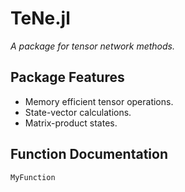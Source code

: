 # TeNe.jl
*A package for tensor network methods.*
## Package Features
- Memory efficient tensor operations.
- State-vector calculations.
- Matrix-product states.
## Function Documentation
```@docs
MyFunction
